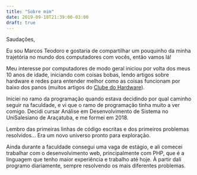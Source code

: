 ```yaml
---
title: "Sobre mim"
date: 2019-09-18T21:39:00-03:00
draft: true
---
```


Saudações,

Eu sou Marcos Teodoro e gostaria de compartilhar um pouquinho da minha trajetória no mundo dos computadores com vocês, então vamos lá!

Meu interesse por computadores de modo geral iniciou por volta dos meus 10 anos de idade, iniciando com coisas bobas, lendo artigos sobre hardware e redes para entender melhor como as coisas funcionam por baixo dos panos (muitos artigos do [Clube do Hardware](https://www.clubedohardware.com.br/)).

Iniciei no ramo da programação quando estava decidindo por qual caminho seguir na faculdade, e vi que o ramo de programação tinha muito a ver comigo. Decidi cursar Análise em Desenvolvimento de Sistema no UniSalesiano de Araçatuba, e me formei em 2018.

Lembro das primeiras linhas de código escritas e dos primeiros problemas resolvidos... Era um novo universo pronto para exploração.

Ainda durante a faculdade consegui uma vaga de estágio, e ali comecei trabalhar com o desenvolvimento web, principalmente com PHP, que é a linguagem que tenho maior experiência e trabalho até hoje. À partir dali programo diariamente, sempre resolvendo os mais diferentes problemas.
